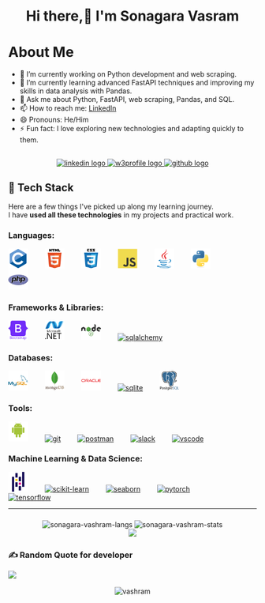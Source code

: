 ###

<h1 align="center">Hi there,👋 I'm Sonagara Vasram</h1>

# About Me

- 🔭 I’m currently working on Python development and web scraping.
- 🌱 I’m currently learning advanced FastAPI techniques and improving my skills in data analysis with Pandas.
- 💬 Ask me about Python, FastAPI, web scraping, Pandas, and SQL.
- 📫 How to reach me: [LinkedIn](https://www.linkedin.com/in/sonagara-vashram/)
- 😄 Pronouns: He/Him
- ⚡ Fun fact: I love exploring new technologies and adapting quickly to them.

##

<div align="center">
  <a href="https://www.linkedin.com/in/sonagara-vashram/" target="_blank">
    <img src="https://img.shields.io/static/v1?message=LinkedIn&logo=linkedin&label=&color=0077B5&logoColor=white&labelColor=&style=for-the-badge" height="25" alt="linkedin logo" />
  </a>
  <!-- <a href="https://learn.microsoft.com/en-us/users/sonagara-vashram/" target="_blank">
    <img src="https://img.shields.io/static/v1?message=Microsoft%20Learn&logo=microsoft&label=&logoColor=white&labelColor=&style=for-the-badge" height="25" alt="microsoft learn logo" />
  </a> -->
  <a href="https://www.w3profile.com/sonagara-vashram" target="_blank">
    <img src="https://img.shields.io/static/v1?message=W3Profile&logo=w3c&label=&color=009A68&logoColor=white&labelColor=&style=for-the-badge" height="25" alt="w3profile logo" />
  </a>
  <a href="https://github.com/sonagara-vashram" target="_blank">
    <img src="https://img.shields.io/badge/github-%2324292e.svg?&style=for-the-badge&logo=github&logoColor=white" height="25" alt="github logo" />
  </a>
</div>

## 🧰 Tech Stack

Here are a few things I've picked up along my learning journey.  
I have **used all these technologies** in my projects and practical work.

<h3 align="left">Languages:</h3>
<p align="left">
  <a href="https://www.cprogramming.com/" target="_blank" rel="noreferrer"><img src="https://raw.githubusercontent.com/devicons/devicon/master/icons/c/c-original.svg" alt="c" width="40" height="40" style="margin-right: 30px;"/></a>
  <a href="https://www.w3.org/html/" target="_blank" rel="noreferrer"><img src="https://raw.githubusercontent.com/devicons/devicon/master/icons/html5/html5-original-wordmark.svg" alt="html5" width="40" height="40" style="margin-right: 30px;"/></a>
  <a href="https://www.w3schools.com/css/" target="_blank" rel="noreferrer"><img src="https://raw.githubusercontent.com/devicons/devicon/master/icons/css3/css3-original-wordmark.svg" alt="css3" width="40" height="40" style="margin-right: 30px;"/></a>
  <a href="https://developer.mozilla.org/en-US/docs/Web/JavaScript" target="_blank" rel="noreferrer"><img src="https://raw.githubusercontent.com/devicons/devicon/master/icons/javascript/javascript-original.svg" alt="javascript" width="40" height="40" style="margin-right: 30px;"/></a>
  <a href="https://www.java.com" target="_blank" rel="noreferrer"><img src="https://raw.githubusercontent.com/devicons/devicon/master/icons/java/java-original.svg" alt="java" width="40" height="40" style="margin-right: 30px;"/></a>
  <a href="https://www.python.org" target="_blank" rel="noreferrer"><img src="https://raw.githubusercontent.com/devicons/devicon/master/icons/python/python-original.svg" alt="python" width="40" height="40" style="margin-right: 30px;"/></a>
  <a href="https://www.php.net" target="_blank" rel="noreferrer"><img src="https://raw.githubusercontent.com/devicons/devicon/master/icons/php/php-original.svg" alt="php" width="40" height="40" style="margin-right: 30px;"/></a>
</p>

<h3 align="left">Frameworks & Libraries:</h3>
<p align="left">
  <a href="https://getbootstrap.com" target="_blank" rel="noreferrer"><img src="https://raw.githubusercontent.com/devicons/devicon/master/icons/bootstrap/bootstrap-plain-wordmark.svg" alt="bootstrap" width="40" height="40" style="margin-right: 30px;"/></a>
  <a href="https://dotnet.microsoft.com/" target="_blank" rel="noreferrer"><img src="https://raw.githubusercontent.com/devicons/devicon/master/icons/dot-net/dot-net-original-wordmark.svg" alt="dotnet" width="40" height="40" style="margin-right: 30px;"/></a>
  <a href="https://nodejs.org" target="_blank" rel="noreferrer"><img src="https://raw.githubusercontent.com/devicons/devicon/master/icons/nodejs/nodejs-original-wordmark.svg" alt="nodejs" width="40" height="40" style="margin-right: 30px;"/></a>
  <a href="https://nodejs.org" target="_blank" rel="noreferrer"><img src="https://cdn.jsdelivr.net/gh/devicons/devicon/icons/sqlalchemy/sqlalchemy-original.svg" alt="sqlalchemy" width="40" height="40" style="margin-right: 30px;"/></a>
</p>

<h3 align="left">Databases:</h3>
<p align="left">
  <a href="https://www.mysql.com/" target="_blank" rel="noreferrer"><img src="https://raw.githubusercontent.com/devicons/devicon/master/icons/mysql/mysql-original-wordmark.svg" alt="mysql" width="40" height="40" style="margin-right: 30px;"/></a>
  <a href="https://www.mongodb.com/" target="_blank" rel="noreferrer"><img src="https://raw.githubusercontent.com/devicons/devicon/master/icons/mongodb/mongodb-original-wordmark.svg" alt="mongodb" width="40" height="40" style="margin-right: 30px;"/></a>
  <a href="https://www.oracle.com/" target="_blank" rel="noreferrer"><img src="https://raw.githubusercontent.com/devicons/devicon/master/icons/oracle/oracle-original.svg" alt="oracle" width="40" height="40" style="margin-right: 30px;"/></a>
  <a href="https://www.sqlite.org/" target="_blank" rel="noreferrer"><img src="https://www.vectorlogo.zone/logos/sqlite/sqlite-icon.svg" alt="sqlite" width="40" height="40" style="margin-right: 30px;"/></a>
  <a href="https://www.postgresql.org" target="_blank" rel="noreferrer"><img src="https://raw.githubusercontent.com/devicons/devicon/master/icons/postgresql/postgresql-original-wordmark.svg" alt="postgresql" width="40" height="40" style="margin-right: 30px;"/></a>
</p>

<h3 align="left">Tools:</h3>
<p align="left">
  <a href="https://developer.android.com" target="_blank" rel="noreferrer"><img src="https://raw.githubusercontent.com/devicons/devicon/master/icons/android/android-original-wordmark.svg" alt="android" width="40" height="40" style="margin-right: 30px;"/></a>
  <a href="https://git-scm.com/" target="_blank" rel="noreferrer"><img src="https://www.vectorlogo.zone/logos/git-scm/git-scm-icon.svg" alt="git" width="40" height="40" style="margin-right: 30px;"/></a>
  <a href="https://postman.com" target="_blank" rel="noreferrer"><img src="https://www.vectorlogo.zone/logos/getpostman/getpostman-icon.svg" alt="postman" width="40" height="40" style="margin-right: 30px;"/></a>
  <a href="https://slack.com" target="_blank" rel="noreferrer"><img src="https://cdn.jsdelivr.net/gh/devicons/devicon/icons/slack/slack-original.svg" height="40" width="40" style="margin-right: 30px;" alt="slack" /></a>
  <a href="https://slack.com" target="_blank" rel="noreferrer"><img src="https://cdn.jsdelivr.net/gh/devicons/devicon/icons/vscode/vscode-original.svg" height="40" width="40" style="margin-right: 30px;" alt="vscode" /></a>
</p>

<h3 align="left">Machine Learning & Data Science:</h3>
<p align="left">
  <a href="https://pandas.pydata.org/" target="_blank" rel="noreferrer"><img src="https://raw.githubusercontent.com/devicons/devicon/2ae2a900d2f041da66e950e4d48052658d850630/icons/pandas/pandas-original.svg" alt="pandas" width="40" height="40" style="margin-right: 30px;"/></a>
  <a href="https://scikit-learn.org/" target="_blank" rel="noreferrer"><img src="https://upload.wikimedia.org/wikipedia/commons/0/05/Scikit_learn_logo_small.svg" alt="scikit-learn" width="40" height="40" style="margin-right: 30px;"/></a>
  <a href="https://seaborn.pydata.org/" target="_blank" rel="noreferrer"><img src="https://seaborn.pydata.org/_images/logo-mark-lightbg.svg" alt="seaborn" width="40" height="40" style="margin-right: 30px;"/></a>
  <a href="https://pytorch.org/" target="_blank" rel="noreferrer"><img src="https://www.vectorlogo.zone/logos/pytorch/pytorch-icon.svg" alt="pytorch" width="40" height="40" style="margin-right: 30px;"/></a>
  <a href="https://www.tensorflow.org" target="_blank" rel="noreferrer"><img src="https://www.vectorlogo.zone/logos/tensorflow/tensorflow-icon.svg" alt="tensorflow" width="40" height="40" style="margin-right: 30px;"/></a>
</p>


---

###

<div align="center">
<img height="150em" src="https://github-readme-stats.vercel.app/api/top-langs/?username=sonagara-vashram&layout=compact&show_icon=true&theme=algolia" alt="sonagara-vashram-langs"/>
<img height="150em" src="https://github-readme-stats.vercel.app/api/?username=sonagara-vashram&layout=compact&show_icon=true&theme=algolia" alt="sonagara-vashram-stats"/>
</div>
<div align="center">
  <img src="http://github-readme-streak-stats.herokuapp.com?user=sonagara-vashram&theme=algolia&background=0d1117&hide_border=true" />
</div>

### ✍️ Random Quote for developer
![](https://quotes-github-readme.vercel.app/api?type=horizontal&theme=Cobalt-2)

<p align="center"> <img src="https://komarev.com/ghpvc/?username=sonagara-vashram&label=Profile%20views&color=0e75b6&style=flat" alt="vashram" /> </p>
